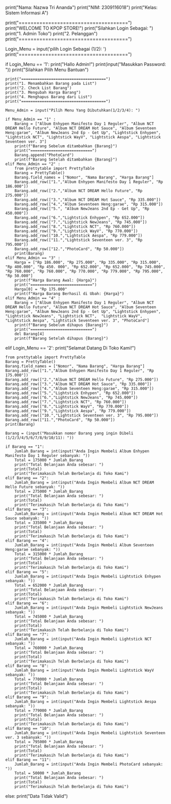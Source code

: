 print("Nama: Nazwa Tri Ananda")
print("NIM: 2309116018")
print("Kelas: Sistem Informasi A")

print("=====================================")
print("WELCOME TO KPOP STORE!")
print("Silahkan Login Sebagai: ")
print("1. Admin Toko")
print("2. Pelanggan")
print("=====================================")

Login_Menu = input('pilih Login Sebagai (1/2): ') 
print("=====================================")

if Login_Menu == '1':
    print("Hallo Admin!")
    print(input("Masukkan Password: "))
    print("Silahkan Pilih Menu Bantuan")

    print("=====================================")
    print("1. Menambahkan Barang pada List")
    print("2. Check List Barang")
    print("3. Mengubah Harga Barang")
    print("4. Menghapus Barang dari List")
    print("=====================================")

    Menu_Admin = input("Pilih Menu Yang Dibutuhkan(1/2/3/4): ")

    if Menu_Admin == "1" :
        Barang = ["Album Enhypen Manifesto Day 1 Reguler", "Album NCT DREAM Hello Future", "Album NCT DREAM Hot Sauce", "Album Seventeen Heng:garae", "Album NewJeans 2nd Ep - Get Up", "Lightstick Enhypen", "Lightstick NCT", "Lightstick WayV", "Lightstick Aespa", "Lightstick Seventeen ver. 3"]
        print(f"Barang Sebelum ditambahkan {Barang}")
        print("===========================")
        Barang.append("PhotoCard")
        print(f"Barang Setelah ditambahkan {Barang}")
    elif Menu_Admin == "2" :
        from prettytable import PrettyTable
        Barang = PrettyTable()
        Barang.field_names = ["Nomor", "Nama Barang", "Harga Barang"]
        Barang.add_row(["1.","Album Enhypen Manifesto Day 1 Reguler", "Rp 186.000"])
        Barang.add_row(["2.","Album NCT DREAM Hello Future", "Rp 275.000"])
        Barang.add_row(["3.","Album NCT DREAM Hot Sauce", "Rp 335.000"])
        Barang.add_row(["4.","Album Seventeen Heng:garae", "Rp 315.000"])
        Barang.add_row(["5.", "Album NewJeans 2nd Ep - Get Up", "Rp 450.000"])
        Barang.add_row(["6.","Lightstick Enhypen", "Rp 652.000"])
        Barang.add_row(["7.","Lightstick NewJeans", "Rp 745.000"])
        Barang.add_row(["8.","Lightstick NCT", "Rp 760.000"])
        Barang.add_row(["9.","Lightstick WayV", "Rp 770.000"])
        Barang.add_row(["10.","Lightstick Aespa", "Rp 779.000"])
        Barang.add_row(["11.","Lightstick Seventeen ver. 3", "Rp 795.000"])
        Barang.add_row(["12.","PhotoCard", "Rp 50.000"])
        print(Barang)
    elif Menu_Admin == "3" :
        Harga = ["Rp 186.000", "Rp 275.000", "Rp 335.000", "Rp 315.000", "Rp 400.000", "Rp 450. 000", "Rp 652.000", "Rp 652.000", "Rp 745.000", "Rp 760.000", "Rp 760.000", "Rp 770.000", "Rp 779.000", "Rp 795.000", "Rp 50.000"]
        print(f"Harga Barang Awal: {Harga}")
        print("===========================")
        Harga[0] = "Rp 175.000"
        print(f"Harga Barang Berhasil di Ubah: {Harga}")
    elif Menu_Admin == "4" :
        Barang = ["Album Enhypen Manifesto Day 1 Reguler", "Album NCT DREAM Hello Future", "Album NCT DREAM Hot Sauce", "Album Seventeen Heng:garae", "Album NewJeans 2nd Ep - Get Up", "Lightstick Enhypen", "Lightstick NewJeans", "Lightstick NCT",  "Lightstick WayV", "Lightstick Aespa", "Lightstick Seventeen ver. 3", "PhotoCard"]
        print(f"Barang Sebelum dihapus {Barang}")
        print("===========================")
        del Barang[4]
        print(f"Barang Setelah dihapus {Barang}")

elif Login_Menu == '2':
    print("Selamat Datang Di Toko Kami!")
    
    from prettytable import PrettyTable
    Barang = PrettyTable()
    Barang.field_names = ["Nomor", "Nama Barang", "Harga Barang"]
    Barang.add_row(["1.","Album Enhypen Manifesto Day 1 Reguler", "Rp 175.000"])
    Barang.add_row(["2.","Album NCT DREAM Hello Future", "Rp 275.000"])
    Barang.add_row(["3.","Album NCT DREAM Hot Sauce", "Rp 335.000"])
    Barang.add_row(["4.","Album Seventeen Heng:garae", "Rp 315.000"])
    Barang.add_row(["5.","Lightstick Enhypen", "Rp 652.000"])
    Barang.add_row(["6.","Lightstick NewJeans", "Rp 745.000"])
    Barang.add_row(["7.","Lightstick NCT", "Rp 760.000"])
    Barang.add_row(["8.","Lightstick WayV", "Rp 770.000"])
    Barang.add_row(["9.","Lightstick Aespa", "Rp 779.000"])
    Barang.add_row(["10.","Lightstick Seventeen ver. 3", "Rp 795.000"])
    Barang.add_row(["11.","PhotoCard", "Rp 50.000"])
    print(Barang)
    
    Barang = (input("Masukkan nomor Barang yang ingin Dibeli (1/2/3/4/5/6/7/8/9/10/11): "))

    if Barang == "1":
        Jumlah_Barang = int(input("Anda Ingin Membeli Album Enhypen Manifesto Day 1 Reguler sebanyak: "))
        Total = 175000 * Jumlah_Barang   
        print("Total Belanjaan Anda sebesar: ")                      
        print(Total)
        print("Terimakasih Telah Berbelanja di Toko Kami")
    elif Barang == "2":
        Jumlah_Barang = int(input("Anda Ingin Membeli Album NCT DREAM Hello Future sebanyak: "))
        Total = 275000 * Jumlah_Barang
        print("Total Belanjaan Anda sebesar: ")                         
        print(Total)
        print("Terimakasih Telah Berbelanja di Toko Kami")
    elif Barang == "3":
        Jumlah_Barang = int(input("Anda Ingin Membeli Album NCT DREAM Hot Sauce sebanyak: "))
        Total = 335000 * Jumlah_Barang   
        print("Total Belanjaan Anda sebesar: ")                      
        print(Total)
        print("Terimakasih Telah Berbelanja di Toko Kami")
    elif Barang == "4":
        Jumlah_Barang = int(input("Anda Ingin Membeli Album Seventeen Heng:garae sebanyak: "))
        Total = 315000 * Jumlah_Barang   
        print("Total Belanjaan Anda sebesar: ")                      
        print(Total)
        print("Terimakasih Telah Berbelanja di Toko Kami")
    elif Barang == "5":
        Jumlah_Barang = int(input("Anda Ingin Membeli Lightstick Enhypen sebanyak: "))
        Total = 652000 * Jumlah_Barang   
        print("Total Belanjaan Anda sebesar: ")                      
        print(Total)
        print("Terimakasih Telah Berbelanja di Toko Kami")
    elif Barang == "6":
        Jumlah_Barang = int(input("Anda Ingin Membeli Lightstick NewJeans sebanyak: "))
        Total = 745000 * Jumlah_Barang     
        print("Total Belanjaan Anda sebesar: ")                    
        print(Total)
        print("Terimakasih Telah Berbelanja di Toko Kami")
    elif Barang == "7":
        Jumlah_Barang = int(input("Anda Ingin Membeli Lightstick NCT sebanyak: "))
        Total = 760000 * Jumlah_Barang     
        print("Total Belanjaan Anda sebesar: ")                    
        print(Total)
        print("Terimakasih Telah Berbelanja di Toko Kami")
    elif Barang == "8":
        Jumlah_Barang = int(input("Anda Ingin Membeli Lightstick WayV sebanyak: "))
        Total = 770000 * Jumlah_Barang      
        print("Total Belanjaan Anda sebesar: ")                   
        print(Total)
        print("Terimakasih Telah Berbelanja di Toko Kami")
    elif Barang == "9":
        Jumlah_Barang = int(input("Anda Ingin Membeli Lightstick Aespa sebanyak: "))
        Total = 779000 * Jumlah_Barang        
        print("Total Belanjaan Anda sebesar: ")                 
        print(Total)
        print("Terimakasih Telah Berbelanja di Toko Kami")
    elif Barang == "10":
        Jumlah_Barang = int(input("Anda Ingin Membeli Lightstick Seventeen ver. 3 sebanyak: "))
        Total = 795000 * Jumlah_Barang   
        print("Total Belanjaan Anda sebesar: ")                      
        print(Total)
        print("Terimakasih Telah Berbelanja di Toko Kami")
    elif Barang == "11":
        Jumlah_Barang = int(input("Anda Ingin Membeli PhotoCard sebanyak: "))
        Total = 50000 * Jumlah_Barang        
        print("Total Belanjaan Anda sebesar: ")                 
        print(Total)
        print("Terimakasih Telah Berbelanja di Toko Kami")
else:
    print("Data Tidak Valid")
